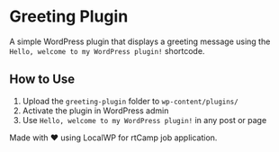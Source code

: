 # Greeting Plugin

A simple WordPress plugin that displays a greeting message using the `Hello, welcome to my WordPress plugin!` shortcode.

## How to Use

1. Upload the `greeting-plugin` folder to `wp-content/plugins/`
2. Activate the plugin in WordPress admin
3. Use `Hello, welcome to my WordPress plugin!` in any post or page



Made with ❤️ using LocalWP for rtCamp job application.
